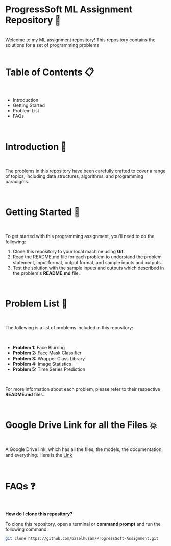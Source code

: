 # ProgressSoft ML Assignment Repository 🚀
<br>
Welcome to my ML assignment repository! This repository contains the solutions for a set of programming problems

<br>
<br>


# Table of Contents 📋

<br>

- Introduction
- Getting Started
- Problem List
- FAQs

<br>

# Introduction 📝

<br>

The problems in this repository have been carefully crafted to cover a range of topics, including data structures, algorithms, and programming paradigms. 

<br>

# Getting Started 🚀

<br>

To get started with this programming assignment, you'll need to do the following:

1. Clone this repository to your local machine using **Git**.
2. Read the README.md file for each problem to understand the problem statement, input format, output format, and sample inputs and outputs.
3. Test the solution with the sample inputs and outputs which described in the problem's **README.md** file.

<br>

# Problem List 📃

<br>

The following is a list of problems included in this repository:

<br>

- **Problem 1:** Face Blurring
- **Problem 2:** Face Mask Classifier
- **Problem 3:** Wrapper Class Library
- **Problem 4:** Image Statistics
- **Problem 5:** Time Series Prediction

<br> 

For more information about each problem, please refer to their respective **README.md** files.

<br>

# Google Drive Link for all the Files 💥

<br> 

A Google Drive link, which has all the files, the models, the documentation, and everything. Here is the [Link](https://drive.google.com/drive/folders/1sUQiCIhAXbMC-AFWDtSE5pRkNvo2XytQ)

<br> 

# FAQs ❓

<br>

**How do I clone this repository?** <br>

To clone this repository, open a terminal or **command prompt** and run the following command:

``` bash
git clone https://github.com/baselhusam/ProgressSoft-Assignment.git
```
